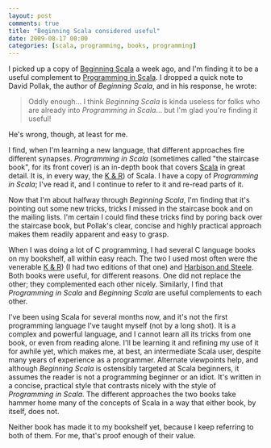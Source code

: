 ```yaml
---
layout: post
comments: true
title: "Beginning Scala considered useful"
date: 2009-08-17 00:00
categories: [scala, programming, books, programming]
---
```


I picked up a copy of [Beginning Scala][] a week ago, and I'm finding it to
be a useful complement to [Programming in Scala][]. I dropped a quick note
to David Pollak, the author of *Beginning Scala*, and in his response, he
wrote:

> Oddly enough... I think *Beginning Scala* is kinda useless for
> folks who are already into *Programming in Scala*... but I'm glad
> you're finding it useful!

He's wrong, though, at least for me.

I find, when I'm learning a new language, that different approaches fire
different synapses. *Programming in Scala* (sometimes called "the staircase
book", for its front cover) is an in-depth book that covers [Scala][] in
great detail. It is, in every way, the [K & R][]) of Scala. I have a
copy of *Programming in Scala*; I've read it, and I continue to refer to it
and re-read parts of it.

Now that I'm about halfway through *Beginning Scala*, I'm finding
that it's pointing out some new tricks, tricks I missed in the
staircase book and on the mailing lists. I'm certain I could find
these tricks find by poring back over the staircase book, but
Pollak's clear, concise and highly practical approach makes them
readily apparent and easy to grasp.

When I was doing a lot of C programming, I had several C language books on
my bookshelf, all within easy reach. The two I used most often were the
venerable [K & R][]) (I had two editions of that one) and
[Harbison and Steele][]. Both books were useful, for different reasons. One
did not replace the other; they complemented each other nicely. Similarly,
I find that *Programming in Scala* and *Beginning Scala* are useful
complements to each other.

I've been using Scala for several months now, and it's not the
first programming language I've taught myself (not by a long shot).
It is a complex and powerful language, and I cannot learn all its
tricks from one book, or even from reading alone. I'll be learning
it and refining my use of it for awhile yet, which makes me, at
best, an intermediate Scala user, despite many years of experience
as a programmer. Alternate viewpoints help, and although
*Beginning Scala* is ostensibly targeted at Scala beginners, it
assumes the reader is not a programming beginner or an idiot. It's
written in a concise, practical style that contrasts nicely with
the style of *Programming in Scala*. The different approaches the
two books take hammer home many of the concepts of Scala in a way
that either book, by itself, does not.

Neither book has made it to my bookshelf yet, because I keep
referring to both of them. For me, that's proof enough of their
value.

[Scala]: http://www.scala-lang.org/
[K & R]: http://en.wikipedia.org/wiki/The_C_Programming_Language_(book)
[Harbison and Steele]: http://www.careferencemanual.com/
[Beginning Scala]: http://apress.com/book/view/1430219890
[Programming in Scala]: http://www.artima.com/shop/programming_in_scala
